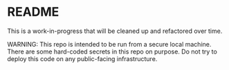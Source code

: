 # README  

This is a work-in-progress that will be cleaned up and refactored over time.  

WARNING: This repo is intended to be run from a secure local machine. There are some hard-coded secrets in this repo on purpose. Do not try to deploy this code on any public-facing infrastructure.
